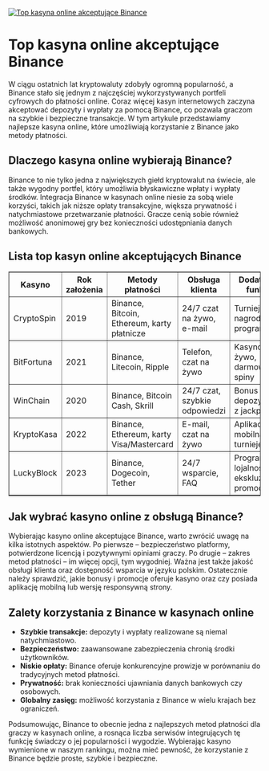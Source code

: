 [![Top kasyna online akceptujące Binance](https://123-caf.pages.dev/gitsignup.png)](https://vrmoo.ru/Bt82HjjY)

<h1>Top kasyna online akceptujące Binance</h1> <p>W ciągu ostatnich lat kryptowaluty zdobyły ogromną popularność, a Binance stało się jednym z najczęściej wykorzystywanych portfeli cyfrowych do płatności online. Coraz więcej kasyn internetowych zaczyna akceptować depozyty i wypłaty za pomocą Binance, co pozwala graczom na szybkie i bezpieczne transakcje. W tym artykule przedstawiamy najlepsze kasyna online, które umożliwiają korzystanie z Binance jako metody płatności.</p>  <h2>Dlaczego kasyna online wybierają Binance?</h2> <p>Binance to nie tylko jedna z największych giełd kryptowalut na świecie, ale także wygodny portfel, który umożliwia błyskawiczne wpłaty i wypłaty środków. Integracja Binance w kasynach online niesie za sobą wiele korzyści, takich jak niższe opłaty transakcyjne, większa prywatność i natychmiastowe przetwarzanie płatności. Gracze cenią sobie również możliwość anonimowej gry bez konieczności udostępniania danych bankowych.</p>  <h2>Lista top kasyn online akceptujących Binance</h2> <table border="1" cellpadding="8" cellspacing="0" style="border-collapse: collapse; width: 100%;">   <thead>     <tr>       <th>Kasyno</th>       <th>Rok założenia</th>       <th>Metody płatności</th>       <th>Obsługa klienta</th>       <th>Dodatkowe funkcje</th>     </tr>   </thead>   <tbody>     <tr>       <td>CryptoSpin</td>       <td>2019</td>       <td>Binance, Bitcoin, Ethereum, karty płatnicze</td>       <td>24/7 czat na żywo, e-mail</td>       <td>Turnieje z nagrodami, program VIP</td>     </tr>     <tr>       <td>BitFortuna</td>       <td>2021</td>       <td>Binance, Litecoin, Ripple</td>       <td>Telefon, czat na żywo</td>       <td>Kasyno na żywo, darmowe spiny</td>     </tr>     <tr>       <td>WinChain</td>       <td>2020</td>       <td>Binance, Bitcoin Cash, Skrill</td>       <td>24/7 czat, szybkie odpowiedzi</td>       <td>Bonus bez depozytu, gry z jackpotem</td>     </tr>     <tr>       <td>KryptoKasa</td>       <td>2022</td>       <td>Binance, Ethereum, karty Visa/Mastercard</td>       <td>E-mail, czat na żywo</td>       <td>Aplikacja mobilna, turnieje live</td>     </tr>     <tr>       <td>LuckyBlock</td>       <td>2023</td>       <td>Binance, Dogecoin, Tether</td>       <td>24/7 wsparcie, FAQ</td>       <td>Program lojalnościowy, ekskluzywne promocje</td>     </tr>   </tbody> </table>  <h2>Jak wybrać kasyno online z obsługą Binance?</h2> <p>Wybierając kasyno online akceptujące Binance, warto zwrócić uwagę na kilka istotnych aspektów. Po pierwsze – bezpieczeństwo platformy, potwierdzone licencją i pozytywnymi opiniami graczy. Po drugie – zakres metod płatności – im więcej opcji, tym wygodniej. Ważna jest także jakość obsługi klienta oraz dostępność wsparcia w języku polskim. Ostatecznie należy sprawdzić, jakie bonusy i promocje oferuje kasyno oraz czy posiada aplikację mobilną lub wersję responsywną strony.</p>  <h2>Zalety korzystania z Binance w kasynach online</h2> <ul>   <li><strong>Szybkie transakcje:</strong> depozyty i wypłaty realizowane są niemal natychmiastowo.</li>   <li><strong>Bezpieczeństwo:</strong> zaawansowane zabezpieczenia chronią środki użytkowników.</li>   <li><strong>Niskie opłaty:</strong> Binance oferuje konkurencyjne prowizje w porównaniu do tradycyjnych metod płatności.</li>   <li><strong>Prywatność:</strong> brak konieczności ujawniania danych bankowych czy osobowych.</li>   <li><strong>Globalny zasięg:</strong> możliwość korzystania z Binance w wielu krajach bez ograniczeń.</li> </ul>  <p>Podsumowując, Binance to obecnie jedna z najlepszych metod płatności dla graczy w kasynach online, a rosnąca liczba serwisów integrujących tę funkcję świadczy o jej popularności i wygodzie. Wybierając kasyno wymienione w naszym rankingu, można mieć pewność, że korzystanie z Binance będzie proste, szybkie i bezpieczne.</p>